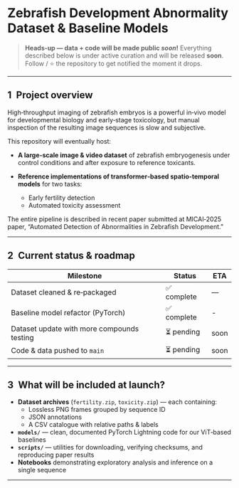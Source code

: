 # Zebrafish Development Abnormality Dataset & Baseline Models

> **Heads‑up — data + code will be made public *soon*!**
> Everything described below is under active curation and will be released **soon**.
> Follow / ⭐ the repository to get notified the moment it drops.

---

## 1 Project overview

High‑throughput imaging of zebrafish embryos is a powerful in‑vivo model for developmental biology and early‑stage toxicology, but manual inspection of the resulting image sequences is slow and subjective.

This repository will eventually host:

* **A large‑scale image & video dataset** of zebrafish embryogenesis under control conditions and after exposure to reference toxicants.
* **Reference implementations of transformer‑based spatio‑temporal models** for two tasks:

  * Early fertility detection
  * Automated toxicity assessment

The entire pipeline is described in recent paper submitted at MICAI‑2025 paper, “Automated Detection of Abnormalities in Zebrafish Development.”

---

## 2 Current status & roadmap

| Milestone                                     | Status         | ETA         |
| --------------------------------------------- | -------------- | ----------- |
| Dataset cleaned & re‑packaged                 | ✅ complete     | —           |
| Baseline model refactor (PyTorch)             | ✅ complete     | -           |
| Dataset update with more compounds testing    | ⏳ pending      | soon        |
| Code & data pushed to `main`                  | ⏳ pending      | soon        |


---

## 3 What will be included at launch?

* **Dataset archives** (`fertility.zip`, `toxicity.zip`) — each containing:
  * Lossless PNG frames grouped by sequence ID
  * JSON annotations
  * A CSV catalogue with relative paths & labels
* **`models/`** — clean, documented PyTorch Lightning code for our ViT‑based baselines
* **`scripts/`** — utilities for downloading, verifying checksums, and reproducing paper results
* **Notebooks** demonstrating exploratory analysis and inference on a single sequence

---


